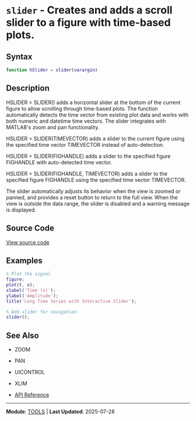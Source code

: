 # `slider` - Creates and adds a scroll slider to a figure with time-based plots.

## Syntax

```matlab
function hSlider = slider(varargin)
```

## Description

HSLIDER = SLIDER() adds a horizontal slider at the bottom of the current figure to allow scrolling through time-based plots. The function automatically detects the time vector from existing plot data and works with both numeric and datetime time vectors. The slider integrates with MATLAB's zoom and pan functionality.

HSLIDER = SLIDER(TIMEVECTOR) adds a slider to the current figure using the specified time vector TIMEVECTOR instead of auto-detection.

HSLIDER = SLIDER(FIGHANDLE) adds a slider to the specified figure FIGHANDLE with auto-detected time vector.

HSLIDER = SLIDER(FIGHANDLE, TIMEVECTOR) adds a slider to the specified figure FIGHANDLE using the specified time vector TIMEVECTOR.

The slider automatically adjusts its behavior when the view is zoomed or panned, and provides a reset button to return to the full view. When the view is outside the data range, the slider is disabled and a warning message is displayed.

## Source Code

[View source code](../../../src/tools/slider.m)

## Examples

```matlab
% Plot the signal
figure;
plot(t, x);
xlabel('Time (s)');
ylabel('Amplitude');
title('Long Time Series with Interactive Slider');

% Add slider for navigation
slider();
```

## See Also

- ZOOM
- PAN
- UICONTROL
- XLIM

- [API Reference](../README.md)

---

**Module**: [TOOLS](README.md) | **Last Updated**: 2025-07-28
